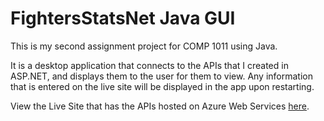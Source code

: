 # FightersStatsNet Java GUI

This is my second assignment project for COMP 1011 using Java.

It is a desktop application that connects to the APIs that I created in ASP.NET, and displays them to the user for them to view. Any information that is entered on the
live site will be displayed in the app upon restarting.

View the Live Site that has the APIs hosted on Azure Web Services <a href="https://fighterstatsnet.azurewebsites.net/">here</a>.
